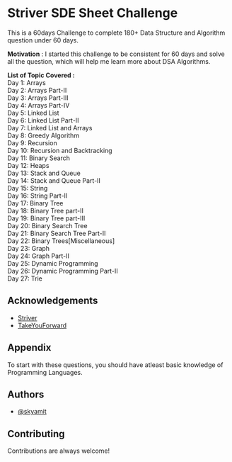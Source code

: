 
#   Striver SDE Sheet Challenge

This is a 60days Challenge to complete 180+ Data Structure and Algorithm question under 60 days.

<b>Motivation</b> : I started this challenge to be consistent for 60 days and solve all the question, which will help me learn more about DSA Algorithms.

<b>List of Topic Covered :</b></br>
Day 1: Arrays </br>
Day 2: Arrays Part-II</br>
Day 3: Arrays Part-III</br>
Day 4: Arrays Part-IV</br>
Day 5: Linked List</br>
Day 6: Linked List Part-II</br>
Day 7: Linked List and Arrays</br>
Day 8: Greedy Algorithm</br>
Day 9: Recursion</br>
Day 10: Recursion and Backtracking</br>
Day 11: Binary Search</br>
Day 12: Heaps</br>
Day 13: Stack and Queue</br>
Day 14: Stack and Queue Part-II</br>
Day 15: String</br>
Day 16: String Part-II</br>
Day 17: Binary Tree</br>
Day 18: Binary Tree part-II</br>
Day 19: Binary Tree part-III</br>
Day 20: Binary Search Tree</br>
Day 21: Binary Search Tree Part-II</br>
Day 22: Binary Trees[Miscellaneous]</br>
Day 23: Graph</br>
Day 24: Graph Part-II</br>
Day 25: Dynamic Programming</br>
Day 26: Dynamic Programming Part-II</br>
Day 27: Trie</br>


## Acknowledgements

 - [Striver](https://www.youtube.com/channel/UCvEKHATlVq84hm1jduTYm8g)
 - [TakeYouForward](https://takeuforward.org/interviews/strivers-sde-sheet-top-coding-interview-problems/)
 

## Appendix

To start with these questions, you should have atleast basic knowledge of Programming Languages.
 


## Authors

- [@skyamit](https://www.github.com/skyamit)


## Contributing

Contributions are always welcome!


